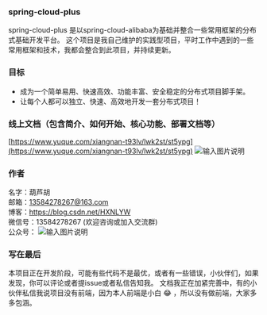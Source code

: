 ###  **spring-cloud-plus** 
spring-cloud-plus 是以spring-cloud-alibaba为基础并整合一些常用框架的分布式基础开发平台。
这个项目是我自己维护的实践型项目，平时工作中遇到的一些常用框架和技术，我都会整合到此项目，并持续更新。
### 目标
- 成为一个简单易用、快速高效、功能丰富、安全稳定的分布式项目脚手架。
- 让每个人都可以独立、快速、高效地开发一套分布式项目！

### 线上文档（包含简介、如何开始、核心功能、部署文档等）

 [https://www.yuque.com/xiangnan-t93lv/lwk2st/st5ypg](https://www.yuque.com/xiangnan-t93lv/lwk2st/st5ypg)
![输入图片说明](https://images.gitee.com/uploads/images/2020/0522/130015_1bf3f63e_4866886.png "屏幕截图.png")

### 作者
名字：葫芦胡  
邮箱：13584278267@163.com  
博客：https://blog.csdn.net/HXNLYW  
微信号：13584278267 (欢迎咨询或加入交流群)  
公众号：  ![输入图片说明](https://images.gitee.com/uploads/images/2020/0720/133531_13198a19_4866886.jpeg "qrcode_for_gh_95adafee4404_258 (2).jpg")

### 写在最后
本项目正在开发阶段，可能有些代码不是最优，或者有一些错误，小伙伴们，如果发现，你可以评论或者提issue或者私信告知我。
文档我正在加紧完善中，有的小伙伴私信我说项目没有前端，因为本人前端是小白 :joy: ，所以没有做前端，大家多多包涵。
